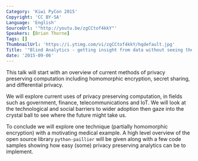 ```yaml
---
Category: 'Kiwi PyCon 2015'
Copyright: 'CC BY-SA'
Language: 'English'
SourceUrl: '"http://youtu.be/zgCCtof4kkY"'
Speakers: [Brian Thorne]
Tags: []
ThumbnailUrl: 'https://i.ytimg.com/vi/zgCCtof4kkY/hqdefault.jpg'
Title: '"Blind Analytics - getting insight from data without seeing the data"'
date: '2015-09-06'
---
```

This talk will start with an overview of current methods of privacy preserving computation including homomorphic encryption, secret sharing, and differential privacy.

We will explore current uses of privacy preserving computation, in fields such as government, finance, telecommunications and IoT. We will look at the technological and social barriers to wider adoption then gaze into the crystal ball to see where the future might take us. 

To conclude we will explore one technique (partially homomorphic encryption) with a motivating medical example. A high level overview of the open source library `python-paillier` will be given along with a few code samples showing how easy (some) privacy preserving analytics can be to implement.